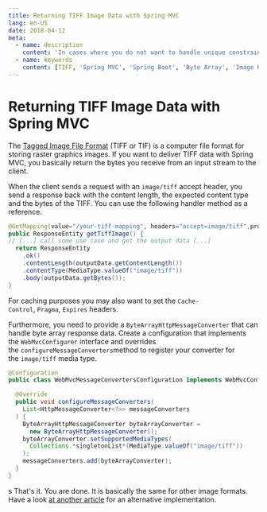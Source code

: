 ```yaml
---
title: Returning TIFF Image Data with Spring MVC
lang: en-US
date: 2018-04-12
meta:
  - name: description
    content: 'In cases where you do not want to handle unique constraint violation errors that are caused by duplicate entries, an UPSERT would be useful to have with PostgreSQL.'
  - name: keywords
    content: [TIFF, 'Spring MVC', 'Spring Boot', 'Byte Array', 'Image Response']
---
```


# Returning TIFF Image Data with Spring MVC

The [Tagged Image File Format](https://en.wikipedia.org/wiki/TIFF) (TIFF or TIF) is a computer file format for storing raster graphics images. If you want to deliver TIFF data with Spring MVC, you basically return the bytes you receive from an input stream to the client.

When the client sends a request with an `image/tiff` accept header, you send a response back with the content length, the expected content type and the bytes of the TIFF. You can use the following handler method as a reference.

```java
@GetMapping(value="/your-tiff-mapping", headers="accept=image/tiff",produces="image/tiff")
public ResponseEntity getTiffImage() {
// [...] call some use case and get the output data [...]
  return ResponseEntity
    .ok()
    .contentLength(outputData.getContentLength())
    .contentType(MediaType.valueOf("image/tiff"))
    .body(outputData.getBytes());
}
```

For caching purposes you may also want to set the `Cache-Control`, `Pragma`, `Expires` headers.

Furthermore, you need to provide a `ByteArrayHttpMessageConverter` that can handle byte array response data. Create a configuration that implements the `WebMvcConfigurer` interface and overrides the `configureMessageConverters`method to register your converter for the `image/tiff` media type.

```java
@Configuration
public class WebMvcMessageConvertersConfiguration implements WebMvcConfigurer {

  @Override
  public void configureMessageConverters(
    List<HttpMessageConverter<?>> messageConverters
  ) {
    ByteArrayHttpMessageConverter byteArrayConverter =
      new ByteArrayHttpMessageConverter();
    byteArrayConverter.setSupportedMediaTypes(
      Collections.*singletonList*(MediaType.valueOf("image/tiff"))
    );
    messageConverters.add(byteArrayConverter);
  }
}
```

s
That's it. You are done. It is basically the same for other image formats. Have a look [at another article](http://www.baeldung.com/spring-mvc-image-media-data) for an alternative implementation.
